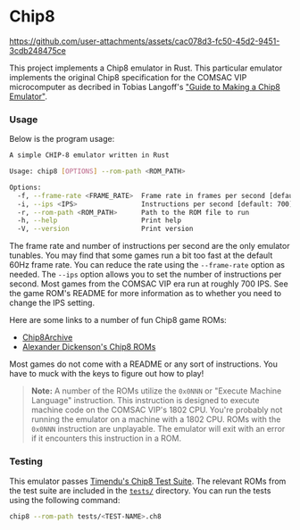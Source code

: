 # Chip8

https://github.com/user-attachments/assets/cac078d3-fc50-45d2-9451-3cdb248475ce

This project implements a Chip8 emulator in Rust. This particular emulator
implements the original Chip8 specification for the COMSAC VIP microcomputer as
decribed in Tobias Langoff's ["Guide to Making a Chip8 Emulator"][1].

### Usage

Below is the program usage:

```bash
A simple CHIP-8 emulator written in Rust

Usage: chip8 [OPTIONS] --rom-path <ROM_PATH>

Options:
  -f, --frame-rate <FRAME_RATE>  Frame rate in frames per second [default: 60]
  -i, --ips <IPS>                Instructions per second [default: 700]
  -r, --rom-path <ROM_PATH>      Path to the ROM file to run
  -h, --help                     Print help
  -V, --version                  Print version
```

The frame rate and number of instructions per second are the only emulator
tunables. You may find that some games run a bit too fast at the default 60Hz
frame rate. You can reduce the rate using the `--frame-rate` option as needed.
The `--ips` option allows you to set the number of instructions per second. Most
games from the COMSAC VIP era run at roughly 700 IPS. See the game ROM's README
for more information as to whether you need to change the IPS setting.

Here are some links to a number of fun Chip8 game ROMs:

- [Chip8Archive][2]
- [Alexander Dickenson's Chip8 ROMs][3]

Most games do not come with a README or any sort of instructions. You have to
muck with the keys to figure out how to play!

> **Note:** A number of the ROMs utilize the `0x0NNN` or "Execute Machine
> Language" instruction. This instruction is designed to execute machine code on
> the COMSAC VIP's 1802 CPU. You're probably not running the emulator on a
> machine with a 1802 CPU. ROMs with the `0x0NNN` instruction are unplayable.
> The emulator will exit with an error if it encounters this instruction in a
> ROM.

### Testing

This emulator passes [Timendu's Chip8 Test Suite][4]. The relevant ROMs from the
test suite are included in the [`tests/`](tests/) directory. You can run the
tests using the following command:

```bash
chip8 --rom-path tests/<TEST-NAME>.ch8
```

[1]: https://tobiasvl.github.io/blog/write-a-chip-8-emulator/
[2]: https://github.com/JohnEarnest/chip8Archive/tree/master/roms
[3]: https://github.com/alexanderdickson/Chip-8-Emulator/tree/master/roms
[4]: https://github.com/Timendus/chip8-test-suite?tab=readme-ov-file#chip-8-test-suite
